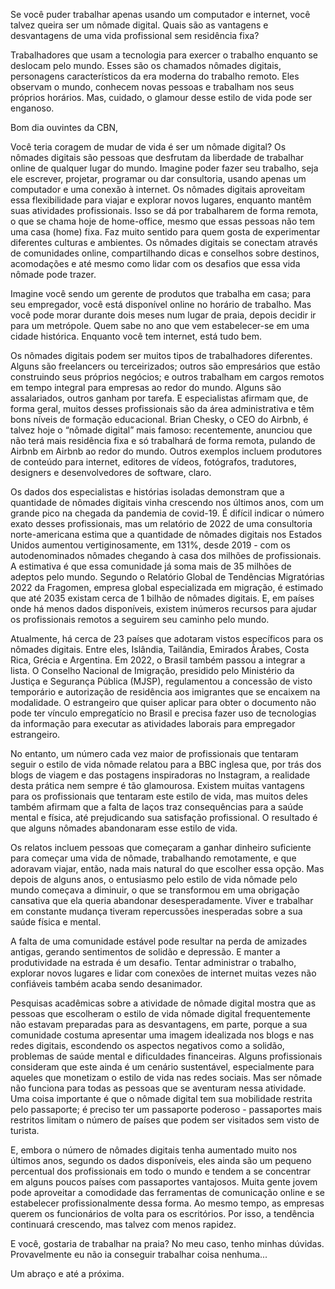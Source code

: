 
Se você puder trabalhar apenas usando um computador e internet, você talvez queira ser um nômade digital. Quais são as vantagens e desvantagens de uma vida profissional sem residência fixa? 


Trabalhadores que usam a tecnologia para exercer o trabalho enquanto se deslocam pelo mundo. Esses são os chamados nômades digitais, personagens característicos da era moderna do trabalho remoto.
Eles observam o mundo, conhecem novas pessoas e trabalham nos seus próprios horários. Mas, cuidado, o glamour desse estilo de vida pode ser enganoso.





Bom dia ouvintes da CBN,


Você teria coragem de mudar de vida é ser um nômade digital?
Os nômades digitais são pessoas que desfrutam da liberdade de trabalhar online de qualquer lugar do mundo. Imagine poder fazer seu trabalho, seja ele escrever, projetar, programar ou dar consultoria, usando apenas um computador e uma conexão à internet. Os nômades digitais aproveitam essa flexibilidade para viajar e explorar novos lugares, enquanto mantêm suas atividades profissionais. Isso se dá por trabalharem de forma remota, o que se chama hoje de home-office, mesmo que essas pessoas não tem uma casa (home) fixa.
Faz muito sentido para quem gosta de experimentar diferentes culturas e ambientes. Os nômades digitais se conectam através de comunidades online, compartilhando dicas e conselhos sobre destinos, acomodações e até mesmo como lidar com os desafios que essa vida nômade pode trazer.

Imagine você sendo um gerente de produtos que trabalha em casa; para seu empregador, você está disponível online no horário de trabalho. Mas você pode morar durante dois meses num lugar de praia, depois decidir ir para um metrópole. Quem sabe no ano que vem estabelecer-se em uma cidade histórica. Enquanto você tem internet, está tudo bem. 

Os nômades digitais podem ser muitos tipos de trabalhadores diferentes.
Alguns são freelancers ou terceirizados; outros são empresários que estão construindo seus próprios negócios; e outros trabalham em cargos remotos em tempo integral para empresas ao redor do mundo.
Alguns são assalariados, outros ganham por tarefa. E especialistas afirmam que, de forma geral, muitos desses profissionais são da área administrativa e têm bons níveis de formação educacional.
Brian Chesky, o CEO do Airbnb, é talvez hoje o “nômade digital” mais famoso: recentemente, anunciou que não terá mais residência fixa e só trabalhará de forma remota, pulando de Airbnb em Airbnb ao redor do mundo.
Outros exemplos incluem produtores de conteúdo para internet, editores de vídeos, fotógrafos, tradutores, designers e desenvolvedores de software, claro.

Os dados dos especialistas e histórias isoladas demonstram que a quantidade de nômades digitais vinha crescendo nos últimos anos, com um grande pico na chegada da pandemia de covid-19.
É difícil indicar o número exato desses profissionais, mas um relatório de 2022 de uma consultoria norte-americana estima que a quantidade de nômades digitais nos Estados Unidos aumentou vertiginosamente, em 131%, desde 2019 - com os autodenominados nômades chegando à casa dos milhões de profissionais.
A estimativa é que essa comunidade já soma mais de 35 milhões de adeptos pelo mundo. Segundo o Relatório Global de Tendências Migratórias 2022 da Fragomen, empresa global especializada em migração, é estimado que até 2035 existam cerca de 1 bilhão de nômades digitais.
E, em países onde há menos dados disponíveis, existem inúmeros recursos para ajudar os profissionais remotos a seguirem seu caminho pelo mundo.

Atualmente, há cerca de 23 países que adotaram vistos específicos para os nômades digitais. Entre eles, Islândia, Tailândia, Emirados Árabes, Costa Rica, Grécia e Argentina. Em 2022, o Brasil também passou a integrar a lista.
O Conselho Nacional de Imigração, presidido pelo Ministério da Justiça e Segurança Pública (MJSP), regulamentou a concessão de visto temporário e autorização de residência aos imigrantes que se encaixem na modalidade.
O estrangeiro que quiser aplicar para obter o documento não pode ter vínculo empregatício no Brasil e precisa fazer uso de tecnologias da informação para executar as atividades laborais para empregador estrangeiro.

No entanto, um número cada vez maior de profissionais que tentaram seguir o estilo de vida nômade relatou para a BBC inglesa que, por trás dos blogs de viagem e das postagens inspiradoras no Instagram, a realidade desta prática nem sempre é tão glamourosa.
Existem muitas vantagens para os profissionais que tentaram este estilo de vida, mas muitos deles também afirmam que a falta de laços traz consequências para a saúde mental e física, até prejudicando sua satisfação profissional.
O resultado é que alguns nômades abandonaram esse estilo de vida.

Os relatos incluem pessoas que começaram a ganhar dinheiro suficiente para começar uma vida de nômade, trabalhando remotamente, e que adoravam viajar, então, nada mais natural do que escolher essa opção. Mas depois de alguns anos, o entusiasmo pelo estilo de vida nômade pelo mundo começava a diminuir, o que se transformou em uma obrigação cansativa que ela queria abandonar desesperadamente.
Viver e trabalhar em constante mudança tiveram repercussões inesperadas sobre a sua saúde física e mental.

A falta de uma comunidade estável pode resultar na perda de amizades antigas, gerando sentimentos de solidão e depressão. 
E manter a produtividade na estrada é um desafio. Tentar administrar o trabalho, explorar novos lugares e lidar com conexões de internet muitas vezes não confiáveis também acaba sendo desanimador.

Pesquisas acadêmicas sobre a atividade de nômade digital mostra que as pessoas que escolheram o estilo de vida nômade digital frequentemente não estavam preparadas para as desvantagens, em parte, porque a sua comunidade costuma apresentar uma imagem idealizada nos blogs e nas redes digitais, escondendo os aspectos negativos como a solidão, problemas de saúde mental e dificuldades financeiras.
Alguns profissionais consideram que este ainda é um cenário sustentável, especialmente para aqueles que monetizam o estilo de vida nas redes sociais. Mas ser nômade não funciona para todas as pessoas que se aventuram nessa atividade.
Uma coisa importante é que o nômade digital tem sua mobilidade restrita pelo passaporte; é preciso ter um passaporte poderoso - passaportes mais restritos limitam o número de países que podem ser visitados sem visto de turista.

E, embora o número de nômades digitais tenha aumentado muito nos últimos anos, segundo os dados disponíveis, eles ainda são um pequeno percentual dos profissionais em todo o mundo e tendem a se concentrar em alguns poucos países com passaportes vantajosos.
Muita gente jovem pode aproveitar a comodidade das ferramentas de comunicação online e se estabelecer profissionalmente dessa forma. Ao mesmo tempo, as empresas querem os funcionários de volta para os escritórios. Por isso, a tendência continuará crescendo, mas talvez com menos rapidez.

E você, gostaria de trabalhar na praia? No meu caso, tenho minhas dúvidas. Provavelmente eu não ia conseguir trabalhar coisa nenhuma...


Um abraço e até a próxima.